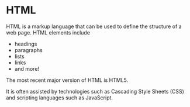 # HTML

HTML is a markup language that can be used to define the structure of a web page. HTML elements include

* headings
* paragraphs
* lists
* links
* and more!

The most recent major version of HTML is HTML5.

It is often assisted by technologies such as Cascading Style Sheets (CSS) and scripting languages such as JavaScript.